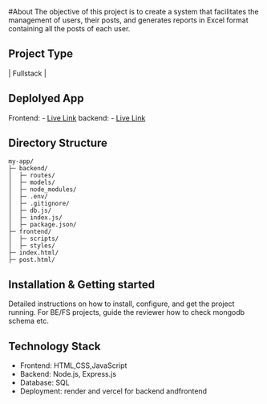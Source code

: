 
#About
The objective of this project is to create a system that facilitates the management of users, their posts, and generates reports in Excel format containing all the posts of each user.

## Project Type
| Fullstack |
## Deplolyed App
Frontend: - [Live Link](cointab-assignment-mdeiecglb-deepak101020s-projects.vercel.app)
backend:  - [Live Link](https://cointab-assignment-qdjf.onrender.com/)

## Directory Structure
```
my-app/
├─ backend/
│  ├─ routes/
│  ├─ models/
│  ├─ node_modules/
│  ├─ .env/
│  ├─ .gitignore/
│  ├─ db.js/
│  ├─ index.js/
│  ├─ package.json/
├─ frontend/
│  ├─ scripts/
│  ├─ styles/
├─ index.html/
├─ post.html/
```
## Installation & Getting started
Detailed instructions on how to install, configure, and get the project running. For BE/FS projects, guide the reviewer how to check mongodb schema etc.





## Technology Stack
- Frontend:  HTML,CSS,JavaScript 
- Backend: Node.js, Express.js
- Database: SQL
- Deployment: render and vercel for backend andfrontend

  

